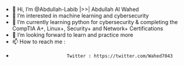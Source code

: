 - 👋 Hi, I’m @Abdullah-Labib |>>| Abdullah Al Wahed
- 👀 I’m interested in machine learning and cybersecurity
- 🌱 I’m currently learning python for cybersecurity & completing the CompTIA A+, Linux+, Security+ and Network+ Certifications
- 💞️ I’m looking forward to learn and practice more
- 📫 How to reach me :
-                         Twitter : https://twitter.com/Wahed7043

<!---
Abdullah-Labib/Abdullah-Labib is a ✨ special ✨ repository because its `README.md` (this file) appears on your GitHub profile.
You can click the Preview link to take a look at your changes.
--->
